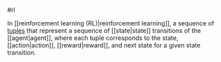 #rl

In [[reinforcement learning (RL)|reinforcement learning]], a sequence of
<a href="https://wikipedia.org/wiki/Tuple" target="T">tuples</a> that represent
a sequence of [[state|state]] transitions of the [[agent|agent]],
where each tuple corresponds to the state, [[action|action]],
[[reward|reward]], and next state for a given state transition.


